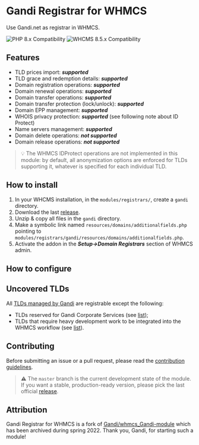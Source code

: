 # Gandi Registrar for WHMCS

Use Gandi.net as registrar in WHMCS.

![PHP 8.x Compatibility](https://img.shields.io/badge/PHP-8.x-7c86b4?style=flat-square) ![WHCMS 8.5.x Compatibility](https://img.shields.io/badge/WHMCS-8.5.x-96be4f?style=flat-square)

## Features
- TLD prices import: **_supported_**
- TLD grace and redemption details: **_supported_**
- Domain registration operations: **_supported_**
- Domain renewal operations: **_supported_**
- Domain transfer operations: **_supported_**
- Domain transfer protection (lock/unlock): **_supported_**
- Domain EPP management: **_supported_**
- WHOIS privacy protection: **_supported_** (see following note about ID Protect)
- Name servers management: **_supported_**
- Domain delete operations: **_not supported_**
- Domain release operations: **_not supported_**

> 💡️️ The WHMCS IDProtect operations are not implemented in this module: by default, all anonymization options are enforced for TLDs supporting it, whatever is specified for each individual TLD.


## How to install
1. In your WHCMS installation, in the `modules/registrars/`, create a `gandi` directory.
2. Download the last [release](https://github.com/Hosterra/whmcs-gandi/releases).
3. Unzip & copy all files in the `gandi` directory.
4. Make a symbolic link named `resources/domains/additionalfields.php` pointing to `modules/registrars/gandi/resources/domains/additionalfields.php`.
5. Activate the addon in the **_Setup->Domain Registrars_** section of WHMCS admin.

## How to configure

## Uncovered TLDs
All [TLDs managed by Gandi](https://www.gandi.net/en/domain/tld) are registrable except the following:
- TLDs reserved for Gandi Corporate Services (see [list](resources/domains/corporateservices.php));
- TLDs that require heavy development work to be integrated into the WHMCS workflow (see [list](resources/domains/excluded.php)).

## Contributing

Before submitting an issue or a pull request, please read the [contribution guidelines](CONTRIBUTING.md).

> ⚠️ The `master` branch is the current development state of the module. If you want a stable, production-ready version, please pick the last official [release](https://github.com/Hosterra/whmcs-gandi/releases).

## Attribution
Gandi Registrar for WHMCS is a fork of [Gandi/whmcs_Gandi-module](https://github.com/Gandi/whmcs_Gandi-module) which has been archived during spring 2022. Thank you, Gandi, for starting such a module! 
